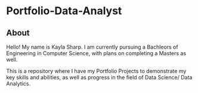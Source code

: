 # Portfolio-Data-Analyst
## About

Hello! My name is Kayla Sharp. I am currently pursuing a Bachleors of Engineering in Computer Science, with plans on completing a Masters as well.

This is a repository where I have my Portfolio Projects to demonstrate my key skills and abilities, as well as progress in the field of Data Science/ Data Analytics.


